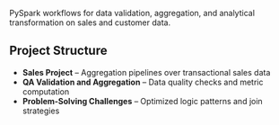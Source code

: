 PySpark workflows for data validation, aggregation, and analytical transformation on sales and customer data.

## Project Structure

- **Sales Project** – Aggregation pipelines over transactional sales data
- **QA Validation and Aggregation** – Data quality checks and metric computation
- **Problem-Solving Challenges** – Optimized logic patterns and join strategies
